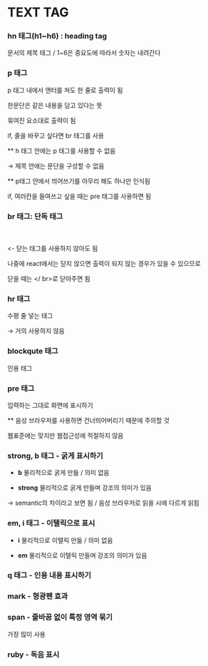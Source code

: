 # TEXT TAG

### hn 태그(h1~h6) : heading tag

문서의 제목 태그 / 1~6은 중요도에 따라서 숫자는 내려간다

### p 태그

p 태그 내에서 엔터를 쳐도 한 줄로 출력이 됨

한문단은 같은 내용을 담고 있다는 뜻

묶여진 요소대로 출력이 됨

if, 줄을 바꾸고 싶다면 br 태그를 사용

** h 태그 안에는 p 태그를 사용할 수 없음

→ 제목 안에는 문단을 구성할 수 없음

** p태그 안에서 띄어쓰기를 아무리 해도 하나만 인식됨

if, 여러칸을 들여쓰고 싶을 때는 pre 태그를 사용하면 됨

### br 태그: 단독 태그

<br> </br> <- 닫는 태그를 사용하지 않아도 됨

나중에 react에서는 닫지 않으면 출력이 되지 않는 경우가 있을 수 있으므로

닫을 때는 </ br>로 닫아주면 됨

### hr 태그

수평 줄 넣는 태그

→ 거의 사용하지 않음

### blockqute 태그

인용 태그

### pre 태그

입력하는 그대로 화면에 표시하기

** 음성 브라우저를 사용하면 건너띄어버리기 때문에 주의할 것

웹표준에는 맞지만 웹접근성에 적절하지 않음

### strong, b 태그 - 굵게 표시하기

- **b** 물리적으로 굵게 만듦 / 의미 없음

- **strong** 물리적으로 굵게 만들며 강조의 의미가 있음

→ semantic의 차이라고 보면 됨 / 음성 브라우저로 읽을 시에 다르게 읽힘

### em, i 태그 - 이탤릭으로 표시

- **i** 물리적으로 이탤릭 만듦 / 의미 없음

- **em** 물리적으로 이탤릭 만들며 강조의 의미가 있음

### q 태그 - 인용 내용 표시하기

### mark - 형광펜 효과

### span - 줄바꿈 없이 특정 영역 묶기

가장 많이 사용

### ruby - 독음 표시